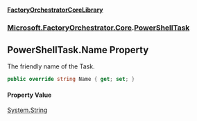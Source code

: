 #### [FactoryOrchestratorCoreLibrary](./FactoryOrchestratorCoreLibrary.md 'FactoryOrchestratorCoreLibrary')
### [Microsoft.FactoryOrchestrator.Core](./Microsoft-FactoryOrchestrator-Core.md 'Microsoft.FactoryOrchestrator.Core').[PowerShellTask](./Microsoft-FactoryOrchestrator-Core-PowerShellTask.md 'Microsoft.FactoryOrchestrator.Core.PowerShellTask')
## PowerShellTask.Name Property
The friendly name of the Task.  
```csharp
public override string Name { get; set; }
```
#### Property Value
[System.String](https://docs.microsoft.com/en-us/dotnet/api/System.String 'System.String')  
